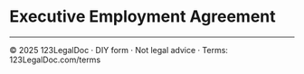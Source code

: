 # Executive Employment Agreement

---
© 2025 123LegalDoc · DIY form · Not legal advice · Terms: 123LegalDoc.com/terms
